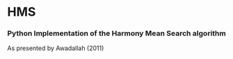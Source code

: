 # HMS
### Python Implementation of the Harmony Mean Search algorithm

As presented by Awadallah (2011)

